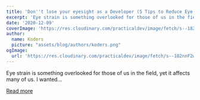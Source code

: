 ```yaml
---
title: 'Don''t lose your eyesight as a Developer (5 Tips to Reduce Eye Strain)'
excerpt: 'Eye strain is something overlooked for those of us in the field, yet it affects many of us.  I wanted...'
date: '2020-12-09'
coverImage: 'https://res.cloudinary.com/practicaldev/image/fetch/s--182nnF2w--/c_imagga_scale,f_auto,fl_progressive,h_420,q_auto,w_1000/https://dev-to-uploads.s3.amazonaws.com/i/7360affufu2ebxv4wb5u.png'
author:
  name: Koders
  picture: "assets/blog/authors/koders.png"
ogImage:
  url: 'https://res.cloudinary.com/practicaldev/image/fetch/s--182nnF2w--/c_imagga_scale,f_auto,fl_progressive,h_420,q_auto,w_1000/https://dev-to-uploads.s3.amazonaws.com/i/7360affufu2ebxv4wb5u.png'
---
```


Eye strain is something overlooked for those of us in the field, yet it affects many of us.  I wanted...

[Read more](https://dev.to/adriantwarog/don-t-lose-your-eyesight-as-a-developer-5-tips-to-reduce-eye-strain-pb4)
